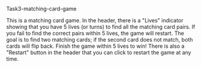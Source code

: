 Task3-matching-card-game

This is a matching card game. In the header, there is a "Lives" indicator showing that you have 5 lives (or turns) to find all the matching card pairs.
If you fail to find the correct pairs within 5 lives, the game will restart.
The goal is to find two matching cards; if the second card does not match, both cards will flip back.
Finish the game within 5 lives to win! There is also a "Restart" button in the header that you can click to restart the game at any time.
